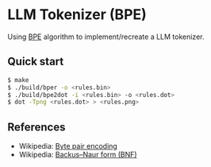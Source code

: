 # LLM Tokenizer (BPE)

Using [BPE](https://en.wikipedia.org/wiki/Byte_pair_encoding) algorithm to implement/recreate a LLM tokenizer.

## Quick start

```sh
$ make
$ ./build/bper -o <rules.bin>
$ ./build/bpe2dot -i <rules.bin> -o <rules.dot>
$ dot -Tpng <rules.dot> > <rules.png>
```

## References

- Wikipedia: [Byte pair encoding](https://en.wikipedia.org/wiki/Byte_pair_encoding)
- Wikipedia: [Backus–Naur form (BNF)](https://en.wikipedia.org/wiki/Backus%E2%80%93Naur_form)
